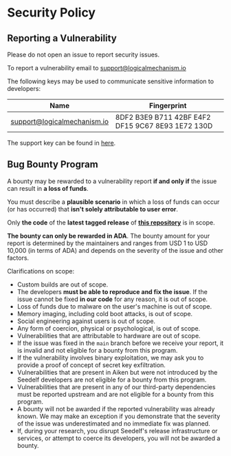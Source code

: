 # Security Policy

## Reporting a Vulnerability

Please do not open an issue to report security issues.

To report a vulnerability email to support@logicalmechanism.io

The following keys may be used to communicate sensitive information to developers:

| Name                        | Fingerprint                                       |
|-----------------------------|---------------------------------------------------|
| support@logicalmechanism.io | 8DF2 B3E9 B711 42BF E4F2 DF15 9C67 8E93 1E72 130D |

The support key can be found in [here](./util/pubkeys/support.asc).

## Bug Bounty Program

A bounty may be rewarded to a vulnerability report **if and only if** the issue can result in **a loss of funds**.

You must describe a **plausible scenario** in which a loss of funds can occur (or has occurred) that **isn't solely attributable to user error**.

Only **the code** of the **latest tagged release** of **[this repository](https://github.com/logical-mechanism/Seedelf-Wallet/)** is in scope.

**The bounty can only be rewarded in ADA**. The bounty amount for your report is determined by the maintainers and ranges from USD 1 to USD 10,000 (in terms of ADA) and depends on the severity of the issue and other factors.

Clarifications on scope:

- Custom builds are out of scope.
- The developers **must be able to reproduce and fix the issue**. If the issue cannot be fixed **in our code** for any reason, it is out of scope.
- Loss of funds due to malware on the user's machine is out of scope.
- Memory imaging, including cold boot attacks, is out of scope.
- Social engineering against users is out of scope.
- Any form of coercion, physical or psychological, is out of scope.
- Vulnerabilities that are attributable to hardware are out of scope.
- If the issue was fixed in the `main` branch before we receive your report, it is invalid and not eligible for a bounty from this program.
- If the vulnerability involves binary exploitation, we may ask you to provide a proof of concept of secret key exfiltration.
- Vulnerabilities that are present in Aiken but were not introduced by the Seedelf developers are not eligible for a bounty from this program.
- Vulnerabilities that are present in any of our third-party dependencies must be reported upstream and are not eligible for a bounty from this program.
- A bounty will not be awarded if the reported vulnerability was already known. We may make an exception if you demonstrate that the severity of the issue was underestimated and no immediate fix was planned.
- If, during your research, you disrupt Seedelf's release infrastructure or services, or attempt to coerce its developers, you will not be awarded a bounty.